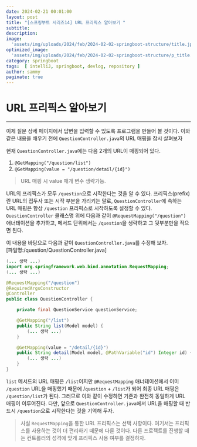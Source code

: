 ```yaml
---
date: 2024-02-21 00:01:00
layout: post
title: "[스프링부트 시리즈14] URL 프리픽스 알아보기 "
subtitle:  
description: 
image: 
  'assets/img/uploads/2024/feb/2024-02-02-springboot-structure/title.jpg'
optimized_image:    
  'assets/img/uploads/2024/feb/2024-02-02-springboot-structure/p_title.jpg'
category: springboot
tags:  [ intelliJ, springboot, devlog, repository ]
author: sammy
paginate: true
---
```

# URL 프리픽스 알아보기
*****
이제 질문 상세 페이지에서 답변을 입력할 수 있도록 프로그램을 만들어 볼 것이다. 이와 같은 내용을 배우기 전에 `QuestionController.java`의 URL 매핑을 잠시 살펴보자

현재 `QuestionController.java`에는 다음 2개의 URL이 매핑되어 있다.

1. `@GetMapping("/question/list")`
2. `@GetMapping(value = "/question/detail/{id}")`

> URL 매핑 시 value 매개 변수 생략가능.

URL의 프리픽스가 모두 `/question`으로 시작한다는 것을 알 수 있다. 
프리픽스(prefix)란 URL의 접두사 또는 시작 부분을 가리키는 말로, 
`QuestionController`에 속하는 URL 매핑은 항상 `/question` 프리픽스로 시작하도록 설정할 수 있다. `QuestionController` 클래스명 위에 다음과 같이 `@RequestMapping("/question")` 애너테이션을 추가하고, 
메서드 단위에서는 `/question`을 생략하고 그 뒷부분만을 적으면 된다.

이 내용을 바탕으로 다음과 같이 `QuestionController.java`를 수정해 보자.  
[파일명:/question/QuestionController.java]

```java
(... 생략 ...)
import org.springframework.web.bind.annotation.RequestMapping;
(... 생략 ...)

@RequestMapping("/question")
@RequiredArgsConstructor
@Controller
public class QuestionController {

    private final QuestionService questionService;

    @GetMapping("/list")
    public String list(Model model) {
        (... 생략 ...)
    }

    @GetMapping(value = "/detail/{id}")
    public String detail(Model model, @PathVariable("id") Integer id) {
        (... 생략 ...)
    }
}
```
`list` 메서드의 URL 매핑은 `/list`이지만 `@RequestMapping` 애너테이션에서 이미 `/question` URL을 매핑했기 때문에 /`question` + `/list`가 되어 최종 URL 매핑은 `/question/list`가 된다. 
그러므로 이와 같이 수정하면 기존과 완전히 동일하게 URL 매핑이 이루어진다.
다만, 앞으로 `QuestionController.java`에서 URL을 매핑할 때 반드시 `/question`으로 시작한다는 것을 기억해 두자.

> 사실 `RequestMapping`을 통한 URL 프리픽스는 선택 사항이다. 여기서는 프리픽스를 사용하는 것이 더 편리하기 때문에 다룬 것이다. 다른 프로젝트를 진행할 때는 컨트롤러의 성격에 맞게 프리픽스 사용 여부를 결정하자.
